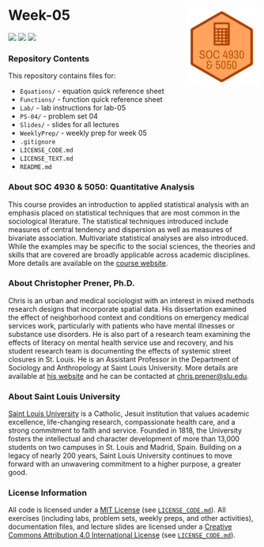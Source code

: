 Week-05 <img src="https://raw.githubusercontent.com/slu-soc5050/Core-Documents/sources/soc5050LogoSm_v2.png" align="right" />
===========================================================
![](https://img.shields.io/badge/semester-Fall%2C%202017-blue.svg) ![](https://img.shields.io/badge/release-updated-brightgreen.svg) ![](https://img.shields.io/github/last-commit/google/skia.svg)

### Repository Contents
This repository contains files for:
  - `Equations/` - equation quick reference sheet
  - `Functions/` - function quick reference sheet
  - `Lab/` - lab instructions for lab-05
  - `PS-04/` - problem set 04
  - `Slides/` - slides for all lectures
  - `WeeklyPrep/` - weekly prep for week 05
  - `.gitignore`
  - `LICENSE_CODE.md`
  - `LICENSE_TEXT.md`
  - `README.md`

### About SOC 4930 & 5050: Quantitative Analysis
This course provides an introduction to applied statistical analysis with an emphasis placed on statistical techniques that are most common in the sociological literature. The statistical techniques introduced include measures of central tendency and dispersion as well as measures of bivariate association. Multivariate statistical analyses are also introduced. While the examples may be specific to the social sciences, the theories and skills that are covered are broadly applicable across academic disciplines. More details are available on the [course website](https://slu-soc5050.github.io).

### About Christopher Prener, Ph.D.
Chris is an urban and medical sociologist with an interest in mixed methods research designs that incorporate spatial data. His dissertation examined the effect of neighborhood context and conditions on emergency medical services work, particularly with patients who have mental illnesses or substance use disorders. He is also part of a research team examining the effects of literacy on mental health service use and recovery, and his student research team is documenting the effects of systemic street closures in St. Louis. He is an Assistant Professor in the Department of Sociology and Anthropology at Saint Louis University. More details are available at [his website](https://chris-prener.github.io) and he can be contacted at [chris.prener@slu.edu](mailto:chris.prener@slu.edu).

### About Saint Louis University
[Saint Louis University](http://wwww.slu.edu) is a Catholic, Jesuit institution that values academic excellence, life-changing research, compassionate health care, and a strong commitment to faith and service. Founded in 1818, the University fosters the intellectual and character development of more than 13,000 students on two campuses in St. Louis and Madrid, Spain. Building on a legacy of nearly 200 years, Saint Louis University continues to move forward with an unwavering commitment to a higher purpose, a greater good.

### License Information
All code is licensed under a [MIT License](https://opensource.org/licenses/mit-license.php) (see [`LICENSE_CODE.md`](https://github.com/slu-soc5050/Week-01/blob/master/LICENSE_CODE.md)). All exercises (including labs, problem sets, weekly preps, and other activities), documentation files, and lecture slides are licensed under a [Creative Commons Attribution 4.0 International License](https://creativecommons.org/licenses/by/4.0/) (see [`LICENSE_CODE.md`](https://github.com/slu-soc5050/Week-01/blob/master/LICENSE_TEXT.md)).
